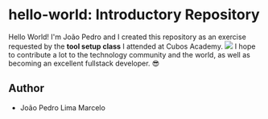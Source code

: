 # hello-world: Introductory Repository
Hello World! I'm João Pedro and I created this repository as an exercise requested by the **tool setup class** I attended at Cubos Academy.
![](https://tenor.com/qUfepKQ86PW.gif)
I hope to contribute a lot to the technology community and the world, as well as becoming an excellent fullstack developer. 😎
## Author
* João Pedro Lima Marcelo
